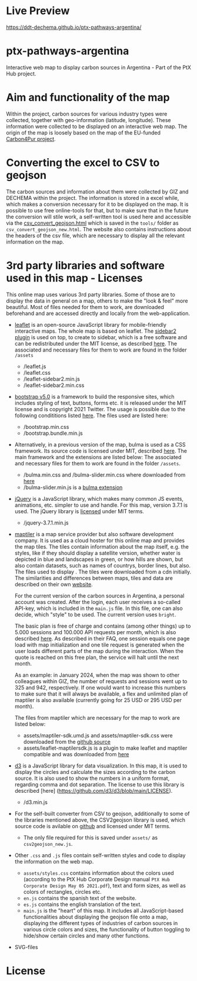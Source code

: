 # Live Preview
https://ddt-dechema.github.io/ptx-pathways-argentina/

# ptx-pathways-argentina
Interactive web map to display carbon sources in Argentina - Part of the PtX Hub project.

# Aim and functionality of the map
Within the project, carbon sources for various industry types were collected, together with geo-information (latitude, longitude). These information were collected to be displayed on an interactive web map.
The origin of the map is loosely based on the map of the EU-funded [Carbon4Pur project](https://carbon4pur.github.io/mapping/index.html).

# Converting the excel to CSV to geojson
The carbon sources and information about them were collected by GIZ and DECHEMA within the project. The information is stored in a excel while, which makes a conversion necessary for it to be displayed on the map. 
It is possible to use free online-tools for that, but to make sure that in the future the conversion will stile work, a self-written tool is used here and accessible via the [csv_convert_geojson.html](https://ddt-dechema.github.io/ptx-pathways-argentina/tools/csv_convert_geojson_new.html) which is saved in the `tools/` folder as `csv_convert_geojson_new.html`. The website also contains instructions about the headers of the csv file, which are necessary to display all the relevant information on the map.

# 3rd party libraries and software used in this map - Licenses
This online map uses various 3rd party libraries. Some of those are to display the data in general on a map, others to make the "look & feel" more beautiful. Most of files needed for them to work, are downloaded beforehand and are accessed directly and locally from the web-application.

* [leaflet](https://leafletjs.com/) is an open-source JavaScript library for mobile-friendly interactive maps. The whole map is based on leaflet. 
The [sidebar2 plugin](https://github.com/noerw/leaflet-sidebar-v2) is used on top, to create to sidebar, which is a free software and can be redistributed under the MIT license, as described [here](https://github.com/Leaflet/Leaflet/blob/main/LICENSE).
The associated and necessary files for them to work are found in the folder `/assets`
    * /leaflet.js
    * /leaflet.css
    * /leaflet-sidebar2.min.js
    * /leaflet-sidebar2.min.css

* [bootstrap v5.0](https://getbootstrap.com/docs/5.0/components/buttons/#outline-buttons) is a framework to build the responsive sites, which includes styling of text, buttons, forms etc. it is released under the MIT license and is copyright 2021 Twitter. The usage is possible due to the following condititions listed [here](https://getbootstrap.com/docs/5.0/about/license/). The files used are listed here:
    * /bootstrap.min.css
    * /bootstrap.bundle.min.js

* Alternatively, in a previous version of the map, bulma is used as a CSS framework. Its source code is licensed under MIT, described [here](https://github.com/jgthms/bulma/blob/master/LICENSE).
The main framework and the extensions are listed below:
The associated and necessary files for them to work are found in the folder `/assets`.
    * /bulma.min.css and /bulma-slider.min.css where downloaded from [here](https://bulma.io/)
    * /bulma-slider.min.js is a [bulma extension](https://wikiki.github.io/form/slider/)

* [jQuery](https://jquery.com/) is a JavaScript library, which makes many common JS events, animations, etc. simpler to use and handle. For this map, version 3.7.1 is used. The jQuery library is [licensed](https://jquery.com/license/) under MIT terms.
    * /jquery-3.7.1.min.js

* [maptiler](https://www.maptiler.com/) is a map service provider but also software development company. It is used as a cloud hoster for this online map and provides the map tiles. The tiles contain information about the map itself, e.g. the styles, like if they should display a satellite version, whether water is depicted in blue and landscapes in green, or how hills are shown, but also contain datasets, such as names of countrys, border lines, but also.
The files used to display . The tiles were downloaded from a cdn initially.
The similarities and differences between maps, tiles and data are described on their own [website](https://documentation.maptiler.com/hc/en-us/articles/4405446399505-Maps-Tiles-Data-What-are-they-and-how-do-they-differ).

    For the current version of the carbon sources in Argentina, a personal account was created. After the login, each user receives a so-called API-key, which is included in the `main.js` file. In this file, one can also decide, which "style" to  be used. The current version uses `bright`.
    
    The basic plan is free of charge and contains (among other things) up to 5.000 sessions and 100.000 API requests per month, which is also described [here](https://www.maptiler.com/cloud/pricing/#maps). As described in their FAQ, one session equals one page load with map initialization and one tile request is generated when the user loads different parts of the map during the interaction.
    When the quote is reached on this free plan, the service will halt until the next month.

    As an example: in January 2024, when the map was shown to other colleagues within GIZ, the number of requests and sessions went up to 325 and 942, respectively.
    If one would want to increase this numbers to make sure that it will always be available, a flex and unlimited plan of maptiler is also available (currently going for 25 USD or 295 USD per month).

    The files from maptiler which are necessary for the map to work are listed below:
    * assets/maptiler-sdk.umd.js and assets/maptiler-sdk.css were downloaded from the [github source](https://github.com/maptiler/maptiler-sdk-js) 
    * assets/leaflet-maptilersdk.js is a plugin to make leaflet and maptiler compatible and was downloaded from [here](https://docs.maptiler.com/leaflet/)

* [d3](https://d3js.org/) is a JavaScript library for data visualization. In this map, it is used to display the circles and calculate the sizes according to the carbon source. It is also used to show the numbers in a uniform format, regarding comma and dot separation. The license to use this library is described [here] (https://github.com/d3/d3/blob/main/LICENSE).
    * /d3.min.js

* For the self-built converter from CSV to geojson, additionally to some of the libraries mentioned above, the CSV2geojson library is used, which source code is avilable on [github](https://github.com/mapbox/csv2geojson) and licensed under MIT terms. 
    * The only file required for this is saved under `assets/` as `csv2geojson_new.js`.

* Other `.css`  and `.js` files contain self-written styles and code to display the information on the web map. 
    * `assets/styles.css` contains information about the colors used (according to the PtX Hub Corporate Design manual `PtX Hub Corporate Design May 05 2021.pdf`), text and form sizes, as well as colors of rectangles, circles etc.
    * `en.js` contains the spanish text of the website.
    * `es.js` contains the english translation of the text.
    * `main.js` is the "heart" of this map. It includes all JavaScript-based functionalities about displaying the geojson file onto a map, displaying the different types of industries of carbon sources in various circle colors and sizes, the functionality of button toggling to hide/show certain circles and many other functions.

* SVG-files 


# License